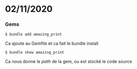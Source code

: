 # 02/11/2020

### Gems

```
$ bundle add amazing_print
```

Ca ajoute au Gemfile et ca fait le bundle install

```
$ bundle show amazing_print
```

Ca nous donne le *path* de la gem, ou est stocké le code source
